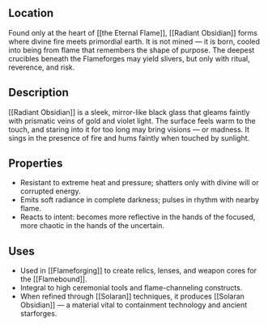 ## Location  
Found only at the heart of [[the Eternal Flame]], [[Radiant Obsidian]] forms where divine fire meets primordial earth. It is not mined — it is born, cooled into being from flame that remembers the shape of purpose. The deepest crucibles beneath the Flameforges may yield slivers, but only with ritual, reverence, and risk.

## Description  
[[Radiant Obsidian]] is a sleek, mirror-like black glass that gleams faintly with prismatic veins of gold and violet light. The surface feels warm to the touch, and staring into it for too long may bring visions — or madness. It sings in the presence of fire and hums faintly when touched by sunlight.

## Properties  
- Resistant to extreme heat and pressure; shatters only with divine will or corrupted energy.  
- Emits soft radiance in complete darkness; pulses in rhythm with nearby flame.  
- Reacts to intent: becomes more reflective in the hands of the focused, more chaotic in the hands of the uncertain.

## Uses  
- Used in [[Flameforging]] to create relics, lenses, and weapon cores for the [[Flamebound]].  
- Integral to high ceremonial tools and flame-channeling constructs.  
- When refined through [[Solaran]] techniques, it produces [[Solaran Obsidian]] — a material vital to containment technology and ancient starforges.

